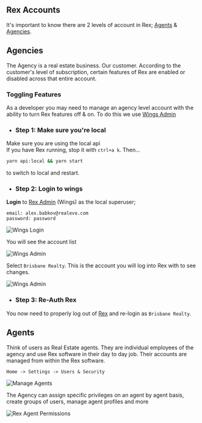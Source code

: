 ## Rex Accounts

It's important to know there are 2 levels of account in Rex; 
[Agents](./md/rex/rex_accounts?id=agents) & [Agencies](./md/rex/rex_accounts?id=agencies).

## Agencies

The Agency is a real estate business. Our customer. 
According to the customer's level of subscription, certain features 
of Rex are enabled or disabled across that entire account.

### Toggling Features

As a developer you may need to manage an agency level account with the ability 
to turn Rex features off & on. To do this we use [Wings Admin](http://localhost:20002)

- ### Step 1: Make sure you're local
Make sure you are using the local api  
If you have Rex running, stop it with `ctrl+a k`. Then...
```bash
yarn api:local && yarn start
```
to switch to local and restart.

- ### Step 2: Login to wings

__Login__ to [Rex Admin](http://localhost:20002) (Wings) as the local superuser;  
```
email: alex.babkov@realevo.com
password: password
```  
![Wings Login](../png/rex/wings_login.png)  

You will see the account list  

![Wings Admin](../png/rex/wings_admin.png)

Select `Brisbane Realty`. This is the account you will log into Rex with to see changes.

![Wings Admin](../png/rex/wings_account.png)  

- ### Step 3: Re-Auth Rex

You now need to properly log out of [Rex](http://localhost:3000) 
and re-login as `Brisbane Realty`. 

## Agents

Think of users as Real Estate agents. They are individual employees 
of the agency and use Rex software in their day to day job. Their accounts 
are managed from within the Rex software. 

`Home -> Settings -> Users & Security`

![Manage Agents](../png/rex/manage_agents.png)

The Agency can assign specific privileges on an agent by agent basis, 
create groups of users, manage agent profiles and more

![Rex Agent Permissions](../png/rex/agent_permissions.png)